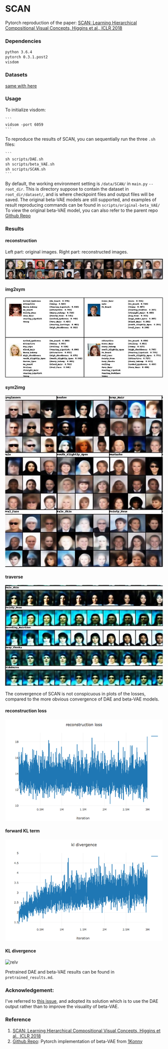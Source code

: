 # SCAN
Pytorch reproduction of the paper:
[SCAN: Learning Hierarchical Compositional Visual Concepts, Higgins et al., ICLR 2018]

### Dependencies
```
python 3.6.4
pytorch 0.3.1.post2
visdom
```

### Datasets
[same with here]

### Usage
To initialize visdom:

    ```
    vidsom -port 6059
    ```

To reproduce the results of SCAN, you can sequentially run the three `.sh` files:

    ```
    sh scripts/DAE.sh
    sh scripts/beta_VAE.sh
    sh scripts/SCAN.sh
    ```

By default, the working environment setting is `/data/SCAN/` in `main.py` `--root_dir`.
This is directory suppose to contain the dataset in `root_dir/dataset/`, and is where checkpoint files and output files will be saved.
The original beta-VAE models are still supported, and examples of result reproducing commands can be found in `scripts/original-beta_VAE/`
To view the original beta-VAE model, you can also refer to the parent repo [Github Repo][]


### Results

#### reconstruction

Left part: original images. Right part: reconstructed images.

![reconstruction](results/SCAN/reconstruction.jpg)

#### img2sym

![img2sym](results/SCAN/img2sym.jpeg)

#### sym2img

![sym2img](results/SCAN/selected_sym2img.jpeg)

#### traverse

![traverse](results/SCAN/selected_traverse.jpeg)

The convergence of SCAN is not conspicuous in plots of the losses, compared to the more obvious convergence of DAE and beta-VAE models.

#### reconstruction loss

![recon](results/SCAN/recon.png)

#### forward KL term

![kld](results/SCAN/kld.png)

#### KL divergence

![relv](result/SCAN/relv.png)

Pretrained DAE and beta-VAE results can be found in `pretrained_results.md`.

### Acknowledgement:

I've referred to [this issue](https://github.com/miyosuda/scan/issues/1), and adopted its solution which is to use the DAE output rather than to improve the visuality of beta-VAE.

### Reference
1. [SCAN: Learning Hierarchical Compositional Visual Concepts, Higgins et al., ICLR 2018]
2. [Github Repo]: Pytorch implementation of beta-VAE from [1Konny](https://github.com/1Konny)

[SCAN: Learning Hierarchical Compositional Visual Concepts, Higgins et al., ICLR 2018]: https://arxiv.org/abs/1707.03389
[Github Repo]: https://github.com/1Konny/Beta-VAE 
[same with here]: https://github.com/1Konny/FactorVAE 
